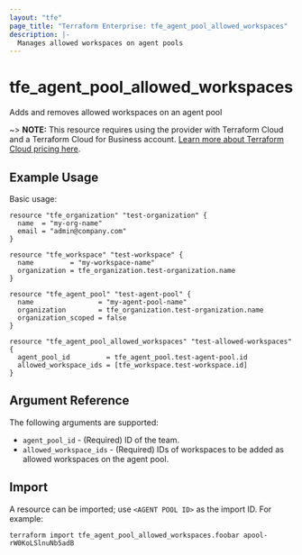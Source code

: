 ```yaml
---
layout: "tfe"
page_title: "Terraform Enterprise: tfe_agent_pool_allowed_workspaces"
description: |-
  Manages allowed workspaces on agent pools
---
```


# tfe_agent_pool_allowed_workspaces

Adds and removes allowed workspaces on an agent pool

~> **NOTE:** This resource requires using the provider with Terraform Cloud and a Terraform Cloud
for Business account.
[Learn more about Terraform Cloud pricing here](https://www.hashicorp.com/products/terraform/pricing).

## Example Usage

Basic usage:

```hcl
resource "tfe_organization" "test-organization" {
  name  = "my-org-name"
  email = "admin@company.com"
}

resource "tfe_workspace" "test-workspace" {
  name         = "my-workspace-name"
  organization = tfe_organization.test-organization.name
}

resource "tfe_agent_pool" "test-agent-pool" {
  name                = "my-agent-pool-name"
  organization        = tfe_organization.test-organization.name
  organization_scoped = false
}

resource "tfe_agent_pool_allowed_workspaces" "test-allowed-workspaces" {
  agent_pool_id         = tfe_agent_pool.test-agent-pool.id
  allowed_workspace_ids = [tfe_workspace.test-workspace.id]
}
```

## Argument Reference

The following arguments are supported:

* `agent_pool_id` - (Required) ID of the team.
* `allowed_workspace_ids` - (Required) IDs of workspaces to be added as allowed workspaces on the agent pool.


## Import

A resource can be imported; use `<AGENT POOL ID>` as the import ID. For example:

```shell
terraform import tfe_agent_pool_allowed_workspaces.foobar apool-rW0KoLSlnuNb5adB
```

